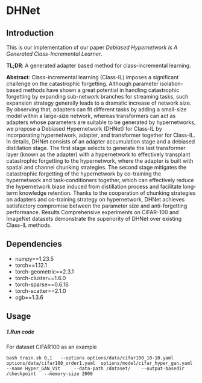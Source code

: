 # DHNet
## Introduction
This is our implementation of our paper *Debiased Hypernetwork Is A Generated Class-Incremental Learner*.

**TL;DR**: A generated adapter based method for class-incremental learning.

**Abstract**:
Class-incremental learning (Class-IL) imposes a significant challenge on the catastrophic forgetting. Although parameter isolation-based methods have shown a great potential in handling catastrophic forgetting by expanding sub-network branches for streaming tasks, such expansion strategy generally leads to a dramatic increase of network size. By observing that, adapters can fit different tasks by adding a small-size model within a large-size network, whereas transformers can act as adapters whose parameters are suitable to be generated by hypernetworks, we propose a Debiased Hypernetwork (DHNet) for Class-IL by incorporating hypernetwork, adapter, and transformer together for Class-IL. In details, DHNet consists of an adapter accumulation stage and a debiased distillation stage. The first stage selects to generate the last transformer layer (known as the adapter) with a hypernetwork to effectively transplant catastrophic forgetting to the hypernetwork, where the adapter is built with spatial and channel chunking strategies.
The second stage mitigates the catastrophic forgetting of the hypernetwork by co-training the hypernetwork and task-conditioners together, which can effectively reduce the hypernetwork biase induced from distillation process and facilitate long-term knowledge retention. Thanks to the cooperation of chunking strategies on adapters and co-training strategy on hypernetwork, DHNet achieves satisfactory compromise between the parameter size and anti-forgetting performance. Results Comprehensive experiments on CIFAR-100 and ImageNet datasets demonstrate the superiority of  DHNet over existing Class-IL methods. 


## Dependencies
- numpy==1.23.5
- torch==1.12.1  
- torch-geometric==2.3.1  
- torch-cluster==1.6.0
- torch-sparse==0.6.16   
- torch-scatter==2.1.0  
- ogb==1.3.6 


## Usage
##### 1.Run code
For dataset CIFAR100 as an example
```
bash train.sh 0,1   --options options/data/cifar100_10-10.yaml  options/data/cifar100_order1.yaml  options/model/cifar_hyper_gan.yaml     --name Hyper_GAN_Vit     --data-path /dataset/    --output-basedir /checkpoint   --memory-size 2000
```
